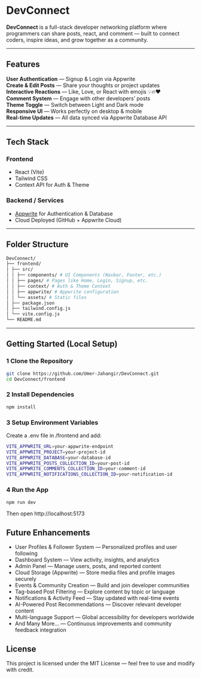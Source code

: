 # DevConnect

**DevConnect** is a full-stack developer networking platform where programmers can share posts, react, and comment — built to connect coders, inspire ideas, and grow together as a community.

---

## Features

**User Authentication** — Signup & Login via Appwrite  
**Create & Edit Posts** — Share your thoughts or project updates  
**Interactive Reactions** — Like, Love, or React with emojis 💡🔥❤️  
**Comment System** — Engage with other developers’ posts  
**Theme Toggle** — Switch between Light and Dark mode  
**Responsive UI** — Works perfectly on desktop & mobile  
**Real-time Updates** — All data synced via Appwrite Database API  

---

##  Tech Stack

### **Frontend**
- React (Vite)
- Tailwind CSS
- Context API for Auth & Theme

### **Backend / Services**
- [Appwrite](https://appwrite.io/) for Authentication & Database
- Cloud Deployed (GitHub + Appwrite Cloud)

---

## Folder Structure
```bash
DevConnect/
├── frontend/
│ ├── src/
│ │ ├── components/ # UI Components (Navbar, Footer, etc.)
│ │ ├── pages/ # Pages like Home, Login, Signup, etc.
│ │ ├── context/ # Auth & Theme Context
│ │ ├── appwrite/ # Appwrite configuration
│ │ └── assets/ # Static files
│ ├── package.json
│ ├── tailwind.config.js
│ └── vite.config.js
└── README.md
```
---

## Getting Started (Local Setup)

### 1️ Clone the Repository
```bash
git clone https://github.com/Umer-Jahangir/DevConnect.git
cd DevConnect/frontend
```
### 2 Install Dependencies
```bash
npm install
```
### 3️ Setup Environment Variables

Create a .env file in /frontend and add:
```bash
VITE_APPWRITE_URL=your-appwrite-endpoint
VITE_APPWRITE_PROJECT=your-project-id
VITE_APPWRITE_DATABASE=your-database-id
VITE_APPWRITE_POSTS_COLLECTION_ID=your-post-id
VITE_APPWRITE_COMMENTS_COLLECTION_ID=your-comment-id
VITE_APPWRITE_NOTIFICATIONS_COLLECTION_ID=your-notification-id
```
### 4️ Run the App
```bash
npm run dev
```
Then open http://localhost:5173

## Future Enhancements

- User Profiles & Follower System — Personalized profiles and user following  
- Dashboard System — View activity, insights, and analytics  
- Admin Panel — Manage users, posts, and reported content  
- Cloud Storage (Appwrite) — Store media files and profile images securely  
- Events & Community Creation — Build and join developer communities  
- Tag-based Post Filtering — Explore content by topic or language  
- Notifications & Activity Feed — Stay updated with real-time events  
- AI-Powered Post Recommendations — Discover relevant developer content  
- Multi-language Support — Global accessibility for developers worldwide  
- And Many More... — Continuous improvements and community feedback integration


## License

This project is licensed under the MIT License — feel free to use and modify with credit.
